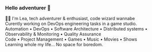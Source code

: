 ### Hello adventurer 👋

👩‍💻 I'm Lea, tech adventurer & enthusiast, code wizard wannabe<br>
Curently working on DevOps engineering tasks in a game studio.<br>
Automation • DevOps • Software Architecture • Distributed systems • Observability & Monitoring • Quality Assurance<br>
Code • Project Management • Games • Music • Movies • Shows <br>
Learning whole my life... No space for boredom.
